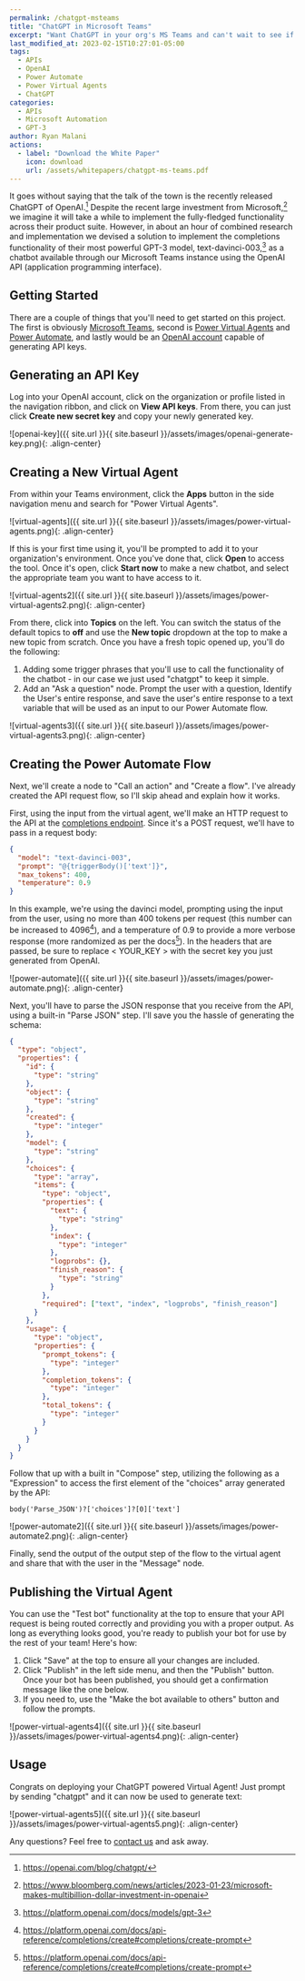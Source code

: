 ```yaml
---
permalink: /chatgpt-msteams
title: "ChatGPT in Microsoft Teams"
excerpt: "Want ChatGPT in your org's MS Teams and can't wait to see if Microsoft will do it themselves?"
last_modified_at: 2023-02-15T10:27:01-05:00
tags:
  - APIs
  - OpenAI
  - Power Automate
  - Power Virtual Agents
  - ChatGPT
categories:
  - APIs
  - Microsoft Automation
  - GPT-3
author: Ryan Malani
actions:
  - label: "Download the White Paper"
    icon: download
    url: /assets/whitepapers/chatgpt-ms-teams.pdf
---
```


It goes without saying that the talk of the town is the recently released ChatGPT of OpenAI.[^1] Despite the recent large investment from Microsoft,[^2] we imagine it will take a while to implement the fully-fledged functionality across their product suite. However, in about an hour of combined research and implementation we devised a solution to implement the completions functionality of their most powerful GPT-3 model, text-davinci-003,[^3] as a chatbot available through our Microsoft Teams instance using the OpenAI API (application programming interface).

[^1]: <https://openai.com/blog/chatgpt/>
[^2]: <https://www.bloomberg.com/news/articles/2023-01-23/microsoft-makes-multibillion-dollar-investment-in-openai>
[^3]: <https://platform.openai.com/docs/models/gpt-3>

## Getting Started

There are a couple of things that you'll need to get started on this project. The first is obviously [Microsoft Teams](https://www.microsoft.com/en-us/microsoft-teams/group-chat-software), second is [Power Virtual Agents](https://powervirtualagents.microsoft.com/en-us/) and [Power Automate](https://powerautomate.microsoft.com/en-us/), and lastly would be an [OpenAI account](https://platform.openai.com/signup) capable of generating API keys.

## Generating an API Key

Log into your OpenAI account, click on the organization or profile listed in the navigation ribbon, and click on **View API keys**. From there, you can just click **Create new secret key** and copy your newly generated key.

![openai-key]({{ site.url }}{{ site.baseurl }}/assets/images/openai-generate-key.png){: .align-center}

## Creating a New Virtual Agent

From within your Teams environment, click the **Apps** button in the side navigation menu and search for "Power Virtual Agents".

![virtual-agents]({{ site.url }}{{ site.baseurl }}/assets/images/power-virtual-agents.png){: .align-center}

If this is your first time using it, you'll be prompted to add it to your organization's environment. Once you've done that, click **Open** to access the tool. Once it's open, click **Start now** to make a new chatbot, and select the appropriate team you want to have access to it.

![virtual-agents2]({{ site.url }}{{ site.baseurl }}/assets/images/power-virtual-agents2.png){: .align-center}

From there, click into **Topics** on the left. You can switch the status of the default topics to **off** and use the **New topic** dropdown at the top to make a new topic from scratch. Once you have a fresh topic opened up, you'll do the following:

1. Adding some trigger phrases that you'll use to call the functionality of the chatbot - in our case we just used "chatgpt" to keep it simple.
2. Add an "Ask a question" node. Prompt the user with a question, Identify the User's entire response, and save the user's entire response to a text variable that will be used as an input to our Power Automate flow.

![virtual-agents3]({{ site.url }}{{ site.baseurl }}/assets/images/power-virtual-agents3.png){: .align-center}

## Creating the Power Automate Flow

Next, we'll create a node to "Call an action" and "Create a flow". I've already created the API request flow, so I'll skip ahead and explain how it works.

First, using the input from the virtual agent, we'll make an HTTP request to the API at the [completions endpoint](https://api.openai.com/v1/completions). Since it's a POST request, we'll have to pass in a request body:

```json
{
  "model": "text-davinci-003",
  "prompt": "@{triggerBody()['text']}",
  "max_tokens": 400,
  "temperature": 0.9
}
```

In this example, we're using the davinci model, prompting using the input from the user, using no more than 400 tokens per request (this number can be increased to 4096[^4]), and a temperature of 0.9 to provide a more verbose response (more randomized as per the docs[^4]). In the headers that are passed, be sure to replace < YOUR_KEY > with the secret key you just generated from OpenAI.

[^4]: <https://platform.openai.com/docs/api-reference/completions/create#completions/create-prompt>

![power-automate]({{ site.url }}{{ site.baseurl }}/assets/images/power-automate.png){: .align-center}

Next, you'll have to parse the JSON response that you receive from the API, using a built-in "Parse JSON" step. I'll save you the hassle of generating the schema:

```json
{
  "type": "object",
  "properties": {
    "id": {
      "type": "string"
    },
    "object": {
      "type": "string"
    },
    "created": {
      "type": "integer"
    },
    "model": {
      "type": "string"
    },
    "choices": {
      "type": "array",
      "items": {
        "type": "object",
        "properties": {
          "text": {
            "type": "string"
          },
          "index": {
            "type": "integer"
          },
          "logprobs": {},
          "finish_reason": {
            "type": "string"
          }
        },
        "required": ["text", "index", "logprobs", "finish_reason"]
      }
    },
    "usage": {
      "type": "object",
      "properties": {
        "prompt_tokens": {
          "type": "integer"
        },
        "completion_tokens": {
          "type": "integer"
        },
        "total_tokens": {
          "type": "integer"
        }
      }
    }
  }
}
```

Follow that up with a built in "Compose" step, utilizing the following as a "Expression" to access the first element of the "choices" array generated by the API:

```
body('Parse_JSON')?['choices']?[0]['text']
```

![power-automate2]({{ site.url }}{{ site.baseurl }}/assets/images/power-automate2.png){: .align-center}

Finally, send the output of the output step of the flow to the virtual agent and share that with the user in the "Message" node.

## Publishing the Virtual Agent

You can use the "Test bot" functionality at the top to ensure that your API request is being routed correctly and providing you with a proper output. As long as everything looks good, you're ready to publish your bot for use by the rest of your team! Here's how:

1. Click "Save" at the top to ensure all your changes are included.
2. Click "Publish" in the left side menu, and then the "Publish" button. Once your bot has been published, you should get a confirmation message like the one below.
3. If you need to, use the "Make the bot available to others" button and follow the prompts.

![power-virtual-agents4]({{ site.url }}{{ site.baseurl }}/assets/images/power-virtual-agents4.png){: .align-center}

## Usage

Congrats on deploying your ChatGPT powered Virtual Agent! Just prompt by sending "chatgpt" and it can now be used to generate text:

![power-virtual-agents5]({{ site.url }}{{ site.baseurl }}/assets/images/power-virtual-agents5.png){: .align-center}

Any questions? Feel free to [contact us](mailto:labs@inflowfed.com) and ask away.
